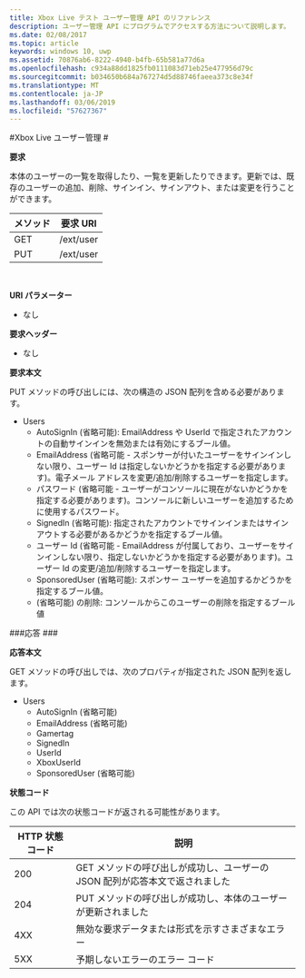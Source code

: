 ```yaml
---
title: Xbox Live テスト ユーザー管理 API のリファレンス
description: ユーザー管理 API にプログラムでアクセスする方法について説明します。
ms.date: 02/08/2017
ms.topic: article
keywords: windows 10, uwp
ms.assetid: 70876ab6-8222-4940-b4fb-65b581a77d6a
ms.openlocfilehash: c934a88dd1825fb0111083d71eb25e477956d79c
ms.sourcegitcommit: b034650b684a767274d5d88746faeea373c8e34f
ms.translationtype: MT
ms.contentlocale: ja-JP
ms.lasthandoff: 03/06/2019
ms.locfileid: "57627367"
---
```

#<a name="xbox-live-user-management"></a>Xbox Live ユーザー管理 #

**要求**

本体のユーザーの一覧を取得したり、一覧を更新したりできます。更新では、既存のユーザーの追加、削除、サインイン、サインアウト、または変更を行うことができます。

| メソッド        | 要求 URI     | 
| ------------- |-----------------|
| GET           | /ext/user |
| PUT           | /ext/user |
<br>

**URI パラメーター**

* なし

**要求ヘッダー**

* なし

**要求本文**

PUT メソッドの呼び出しには、次の構造の JSON 配列を含める必要があります。

* Users
  * AutoSignIn (省略可能): EmailAddress や UserId で指定されたアカウントの自動サインインを無効または有効にするブール値。
  * EmailAddress (省略可能 - スポンサーが付いたユーザーをサインインしない限り、ユーザー Id は指定しないかどうかを指定する必要があります)。電子メール アドレスを変更/追加/削除するユーザーを指定します。
  * パスワード (省略可能 - ユーザーがコンソールに現在がないかどうかを指定する必要があります)。コンソールに新しいユーザーを追加するために使用するパスワード。
  * SignedIn (省略可能): 指定されたアカウントでサインインまたはサインアウトする必要があるかどうかを指定するブール値。
  * ユーザー Id (省略可能 - EmailAddress が付属しており、ユーザーをサインインしない限り、指定しないかどうかを指定する必要があります)。ユーザー Id の変更/追加/削除するユーザーを指定します。
  * SponsoredUser (省略可能): スポンサー ユーザーを追加するかどうかを指定するブール値。
  * (省略可能) の削除: コンソールからこのユーザーの削除を指定するブール値

###<a name="response"></a>応答 ###

**応答本文**

GET メソッドの呼び出しでは、次のプロパティが指定された JSON 配列を返します。

* Users
  * AutoSignIn (省略可能)
  * EmailAddress (省略可能)
  * Gamertag
  * SignedIn
  * UserId
  * XboxUserId
  * SponsoredUser (省略可能)
  
**状態コード**

この API では次の状態コードが返される可能性があります。

| HTTP 状態コード   | 説明     | 
| ------------------ |-----------------|
| 200                | GET メソッドの呼び出しが成功し、ユーザーの JSON 配列が応答本文で返されました |
| 204                | PUT メソッドの呼び出しが成功し、本体のユーザーが更新されました |
| 4XX                | 無効な要求データまたは形式を示すさまざまなエラー |
| 5XX                | 予期しないエラーのエラー コード |
<br>



